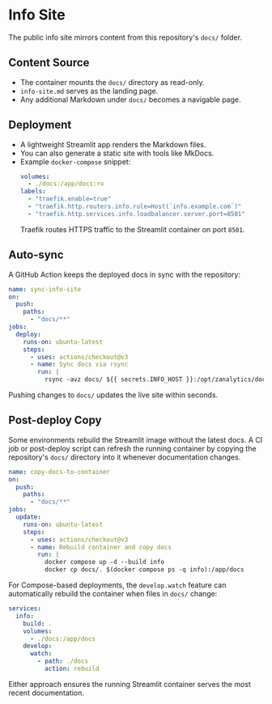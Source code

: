 # Info Site

The public info site mirrors content from this repository's `docs/` folder.

## Content Source

- The container mounts the `docs/` directory as read-only.
- `info-site.md` serves as the landing page.
- Any additional Markdown under `docs/` becomes a navigable page.

## Deployment

- A lightweight Streamlit app renders the Markdown files.
- You can also generate a static site with tools like MkDocs.
- Example `docker-compose` snippet:
  ```yaml
  volumes:
    - ./docs:/app/docs:ro
  labels:
    - "traefik.enable=true"
    - "traefik.http.routers.info.rule=Host(`info.example.com`)"
    - "traefik.http.services.info.loadbalancer.server.port=8501"
  ```
  Traefik routes HTTPS traffic to the Streamlit container on port `8501`.

## Auto-sync

A GitHub Action keeps the deployed docs in sync with the repository:

```yaml
name: sync-info-site
on:
  push:
    paths:
      - "docs/**"
jobs:
  deploy:
    runs-on: ubuntu-latest
    steps:
      - uses: actions/checkout@v3
      - name: Sync docs via rsync
        run: |
          rsync -avz docs/ ${{ secrets.INFO_HOST }}:/opt/zanalytics/docs
```

Pushing changes to `docs/` updates the live site within seconds.

## Post-deploy Copy

Some environments rebuild the Streamlit image without the latest docs. A CI job or
post-deploy script can refresh the running container by copying the repository's
`docs/` directory into it whenever documentation changes.

```yaml
name: copy-docs-to-container
on:
  push:
    paths:
      - "docs/**"
jobs:
  update:
    runs-on: ubuntu-latest
    steps:
      - uses: actions/checkout@v3
      - name: Rebuild container and copy docs
        run: |
          docker compose up -d --build info
          docker cp docs/. $(docker compose ps -q info):/app/docs
```

For Compose-based deployments, the `develop.watch` feature can automatically
rebuild the container when files in `docs/` change:

```yaml
services:
  info:
    build: .
    volumes:
      - ./docs:/app/docs
    develop:
      watch:
        - path: ./docs
          action: rebuild
```

Either approach ensures the running Streamlit container serves the most recent
documentation.
